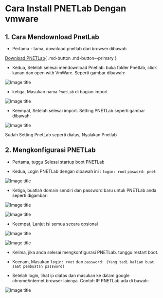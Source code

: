 # Cara Install PNETLab Dengan vmware

## 1. Cara Mendownload PnetLab 

- Pertama - tama, download pnetlab dari browser dibawah

[Download PNETLab](https://pnetlab.com/pages/download){ .md-button .md-button--primary }

- Kedua, Setelah selesai mendownload Pnetlab. buka folder Pnetlab, click kanan dan open with VmWare. Seperti gambar dibawah:

![Image title](../img/clickkanan.png)

- ketiga, Masukan nama `PnetLab` di bagian import

![Image title](../img/MasukannamaPnetLab.jpg)

- Keempat, Setelah selesai import. Setting PNETLab seperti gambar dibawah:

![Image title](../img/SettingPLETLab.jpg)

Sudah Setting PnetLab seperti diatas, Nyalakan Pnetlab

## 2. Mengkonfigurasi PNETLab

-  Pertama, tuggu Selesai startup boot PNETLab

- Kedua, Login PNETLab dengan dibawah ini :
`login: root`
`pasword: pnet`

![Image title](../img/loginpnetLab.jpg)

- Ketiga, buatlah domain sendiri dan password baru untuk PNETLab anda seperti digambar:

![Image title](../img/DomainSendiri.jpg)

![Image title](../img/PasswordPNETLab.png)

- Keempat, Lanjut isi semua secara opsional

![Image title](../img/IsiOpsional.jpg)

![Image title](../img/IsiOpsinal2.jpg)

- Kelima, jika anda selesai mengkonfigurasi PNETLab. tunggu restart boot.

- Keenam, Masukan `login: root` dan `password: (Yang tadi kalian buat saat pembuatan password)`

- Setelah login, lihat ip diatas dan masukan ke dalam google chrome/internet browser lainnya. Contoh IP PNETLab ada di bawah:

![Image title](../img/IpPNETLab.jpg)